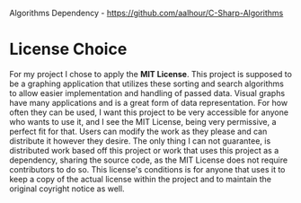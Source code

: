Algorithms Dependency - https://github.com/aalhour/C-Sharp-Algorithms

# License Choice
For my project I chose to apply the **MIT License**. This project is supposed to be a graphing application that utilizes
these sorting and search algorithms to allow easier implementation and handling of passed data. Visual graphs have many applications
and is a great form of data representation. For how often they can be used, I want this project to be very accessible for anyone
who wants to use it, and I see the MIT License, being very permissive, a perfect fit for that. Users can modify the work as they please and can
distribute it however they desire. The only thing I can not guarantee, is distributed work based off this project or work that uses this project as a dependency,
sharing the source code, as the MIT License does not require contributors to do so. This license's conditions is for anyone that uses it to keep a copy of the actual
license within the project and to maintain the original coyright notice as well.
